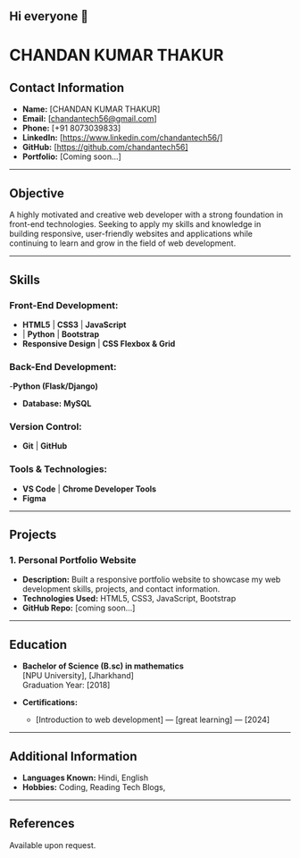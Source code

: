 ## Hi everyone 👋

<!--
**chandantech56/chandantech56** is a ✨ _special_ ✨ repository because its `README.md` (this file) appears on your GitHub profile.

Here are some ideas to get you started:

- 🔭 I’m currently working on ...
- 🌱 I’m currently learning ...
- 👯 I’m looking to collaborate on ...
- 🤔 I’m looking for help with ...
- 💬 Ask me about ...
- 📫 How to reach me: ...
- 😄 Pronouns: ...
- ⚡ Fun fact: ...
-->
# CHANDAN KUMAR THAKUR

## Contact Information
- **Name:** [CHANDAN KUMAR THAKUR]
- **Email:** [chandantech56@gmail.com]
- **Phone:** [+91 8073039833]
- **LinkedIn:** [https://www.linkedin.com/chandantech56/]
- **GitHub:** [https://github.com/chandantech56]
- **Portfolio:** [Coming soon...]

---

## Objective
A highly motivated and creative web developer with a strong foundation in front-end technologies. Seeking to apply my skills and knowledge in building responsive, user-friendly websites and applications while continuing to learn and grow in the field of web development.

---

## Skills

### Front-End Development:
- **HTML5** | **CSS3** | **JavaScript**
-  | **Python** | **Bootstrap**
- **Responsive Design** | **CSS Flexbox & Grid**

### Back-End Development:
-**Python (Flask/Django)**
- **Database:** **MySQL** 

### Version Control:
- **Git** | **GitHub**

### Tools & Technologies:
- **VS Code** | **Chrome Developer Tools**
- **Figma** 

---

## Projects

### 1. **Personal Portfolio Website**
   - **Description:** Built a responsive portfolio website to showcase my web development skills, projects, and contact information.
   - **Technologies Used:** HTML5, CSS3, JavaScript, Bootstrap
   - **GitHub Repo:** [coming soon...]
---
## Education

- **Bachelor of Science (B.sc) in mathematics**  
  [NPU University], [Jharkhand]  
  Graduation Year: [2018]
  
- **Certifications:**
  - [Introduction to web development] — [great learning] — [2024]
  
---

## Additional Information

- **Languages Known:**  Hindi, English
- **Hobbies:** Coding, Reading Tech Blogs,

---
## References

Available upon request.
